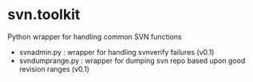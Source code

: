 # svn.toolkit
Python wrapper for handling common SVN functions
- svnadmin.py : wrapper for handling svnverify failures (v0.1)
- svndumprange.py : wrapper for dumping svn repo based upon good revision ranges (v0.1)

